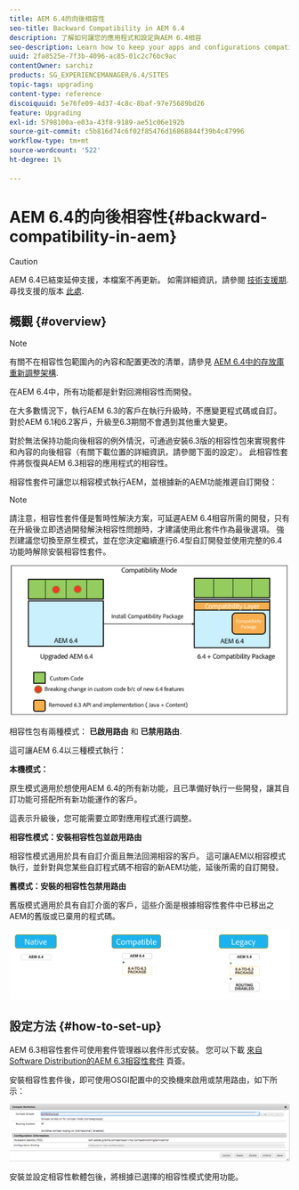 ```yaml
---
title: AEM 6.4的向後相容性
seo-title: Backward Compatibility in AEM 6.4
description: 了解如何讓您的應用程式和設定與AEM 6.4相容
seo-description: Learn how to keep your apps and configurations compatible with AEM 6.4
uuid: 2fa8525e-7f3b-4096-ac85-01c2c76bc9ac
contentOwner: sarchiz
products: SG_EXPERIENCEMANAGER/6.4/SITES
topic-tags: upgrading
content-type: reference
discoiquuid: 5e76fe09-4d37-4c8c-8baf-97e75689bd26
feature: Upgrading
exl-id: 5798100a-e03a-43f8-9189-ae51c06e192b
source-git-commit: c5b816d74c6f02f85476d16868844f39b4c47996
workflow-type: tm+mt
source-wordcount: '522'
ht-degree: 1%

---
```


# AEM 6.4的向後相容性{#backward-compatibility-in-aem}

>[!CAUTION]
>
>AEM 6.4已結束延伸支援，本檔案不再更新。 如需詳細資訊，請參閱 [技術支援期](https://helpx.adobe.com//tw/support/programs/eol-matrix.html). 尋找支援的版本 [此處](https://experienceleague.adobe.com/docs/).

## 概觀 {#overview}

>[!NOTE]
>
>有關不在相容性包範圍內的內容和配置更改的清單，請參見 [AEM 6.4中的存放庫重新調整架構](/help/sites-deploying/repository-restructuring.md).

在AEM 6.4中，所有功能都是針對回溯相容性而開發。

在大多數情況下，執行AEM 6.3的客戶在執行升級時，不應變更程式碼或自訂。 對於AEM 6.1和6.2客戶，升級至6.3期間不會遇到其他重大變更。

對於無法保持功能向後相容的例外情況，可通過安裝6.3版的相容性包來實現套件和內容的向後相容（有關下載位置的詳細資訊，請參閱下面的設定）。 此相容性套件將恢復與AEM 6.3相容的應用程式的相容性。

相容性套件可讓您以相容模式執行AEM，並根據新的AEM功能推遲自訂開發：

>[!NOTE]
>
>請注意，相容性套件僅是暫時性解決方案，可延遲AEM 6.4相容所需的開發，只有在升級後立即透過開發解決相容性問題時，才建議使用此套件作為最後選項。 強烈建議您切換至原生模式，並在您決定繼續進行6.4型自訂開發並使用完整的6.4功能時解除安裝相容性套件。

![screen_shot_2018-04-05at43339pm](assets/screen_shot_2018-04-05at43339pm.png)

相容性包有兩種模式： **已啟用路由** 和 **已禁用路由**.

這可讓AEM 6.4以三種模式執行：

**本機模式：**

原生模式適用於想使用AEM 6.4的所有新功能，且已準備好執行一些開發，讓其自訂功能可搭配所有新功能運作的客戶。

這表示升級後，您可能需要立即對應用程式進行調整。

**相容性模式：安裝相容性包並啟用路由**

相容性模式適用於具有自訂介面且無法回溯相容的客戶。 這可讓AEM以相容模式執行，並針對與您某些自訂程式碼不相容的新AEM功能，延後所需的自訂開發。

**舊模式：安裝的相容性包禁用路由**

舊版模式適用於具有自訂介面的客戶，這些介面是根據相容性套件中已移出之AEM的舊版或已棄用的程式碼。

![image2018-2-12_23-58-37](assets/image2018-2-12_23-58-37.png)

## 設定方法 {#how-to-set-up}

AEM 6.3相容性套件可使用套件管理器以套件形式安裝。 您可以下載 [來自Software Distribution的AEM 6.3相容性套件](https://experience.adobe.com/#/downloads/content/software-distribution/en/aem.html?package=/content/software-distribution/en/details.html/content/dam/aem/public/adobe/packages/cq640/compatpack/aem-compat-cq64-to-cq63) 頁簽。

安裝相容性套件後，即可使用OSGI配置中的交換機來啟用或禁用路由，如下所示：

![screen_shot_2017-11-27at122421pm](assets/screen_shot_2017-11-27at122421pm.png)

安裝並設定相容性軟體包後，將根據已選擇的相容性模式使用功能。
